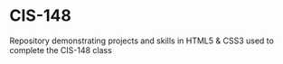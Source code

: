 # CIS-148
Repository demonstrating projects and skills in HTML5 & CSS3 used to complete the CIS-148 class
